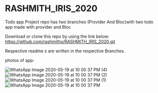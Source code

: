 # RASHMITH_IRIS_2020
Todo app
 Project repo has two branches (Provider And Bloc)with two todo app made with provider and Bloc



Download or clone this repo by using the link below:
https://github.com/rashmiths/RASHMITH_IRIS_2020.git

Respective readme s are written in the respective Branches.

photos of app:

![WhatsApp Image 2020-05-19 at 10 00 37 PM (4)](https://user-images.githubusercontent.com/54366663/82353582-46285980-9a1d-11ea-9701-0fce9a53e90e.jpeg)
![WhatsApp Image 2020-05-19 at 10 00 37 PM (2)](https://user-images.githubusercontent.com/54366663/82353834-97d0e400-9a1d-11ea-8ebb-c2d69f0e5de8.jpeg)
![WhatsApp Image 2020-05-19 at 10 00 37 PM (1)](https://user-images.githubusercontent.com/54366663/82353852-9e5f5b80-9a1d-11ea-972a-eda6c5cc2132.jpeg)
![WhatsApp Image 2020-05-19 at 10 00 37 PM](https://user-images.githubusercontent.com/54366663/82353893-acad7780-9a1d-11ea-8bd2-e7f1d7744598.jpeg)



